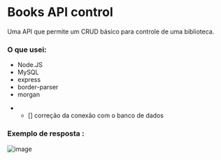 # Books API control

Uma API que permite um CRUD básico para controle de uma biblioteca.

### O que usei:
- Node.JS
- MySQL
- express
- border-parser
- morgan


* - [] correção da conexão com o banco de dados
### Exemplo de resposta :
![image](https://user-images.githubusercontent.com/60116988/143581216-25086d65-47ec-4b8c-99bb-d30fe627671c.png)
